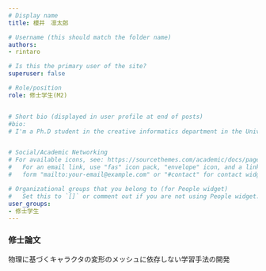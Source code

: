 ```yaml
---
# Display name
title: 櫻井　凛太郎

# Username (this should match the folder name)
authors: 
- rintaro

# Is this the primary user of the site?
superuser: false

# Role/position
role: 修士学生(M2)


# Short bio (displayed in user profile at end of posts)
#bio: 
# I'm a Ph.D student in the creative informatics department in the University of Tokyo


# Social/Academic Networking
# For available icons, see: https://sourcethemes.com/academic/docs/page-builder/#icons
#   For an email link, use "fas" icon pack, "envelope" icon, and a link in the
#   form "mailto:your-email@example.com" or "#contact" for contact widget.

# Organizational groups that you belong to (for People widget)
#   Set this to `[]` or comment out if you are not using People widget.
user_groups:
- 修士学生
---
```


### 修士論文
物理に基づくキャラクタの変形のメッシュに依存しない学習手法の開発

